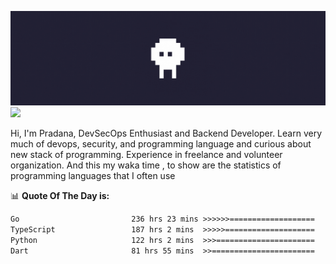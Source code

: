 ![banner](.github/banner.gif)
<img src="https://user-images.githubusercontent.com/73097560/115834477-dbab4500-a447-11eb-908a-139a6edaec5c.gif"></p>

Hi, I'm Pradana, DevSecOps Enthusiast and Backend Developer. Learn very much of devops, security, and programming language and curious about new stack of programming. Experience in freelance and volunteer organization. And this my waka time , to show are the statistics of programming languages that I often use

📊 **Quote Of The Day is:**
<!--START_SECTION:waka-->

```txt
Go                         236 hrs 23 mins >>>>>>===================   25.52 %
TypeScript                 187 hrs 2 mins  >>>>>====================   20.19 %
Python                     122 hrs 2 mins  >>>======================   13.18 %
Dart                       81 hrs 55 mins  >>=======================   08.84 %
```

<!--END_SECTION:waka-->
